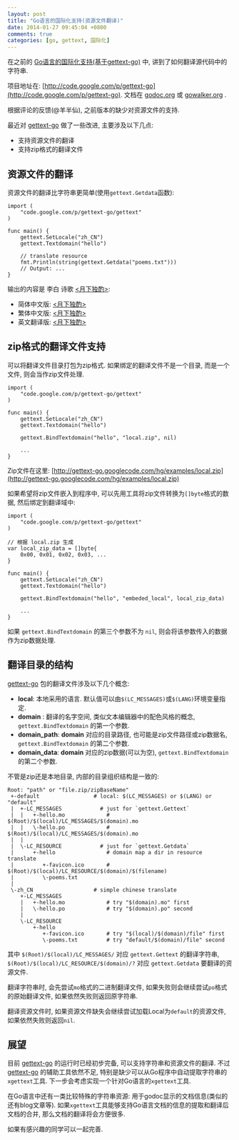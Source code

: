 ```yaml
---
layout: post
title: "Go语言的国际化支持(资源文件翻译)"
date: 2014-01-27 09:45:04 +0800
comments: true
categories: [go, gettext, 国际化]
---
```


在之前的 [Go语言的国际化支持(基于gettext-go)](http://my.oschina.net/chai2010/blog/190914) 中, 讲到了如何翻译源代码中的字符串.

项目地址在: [http://code.google.com/p/gettext-go](http://code.google.com/p/gettext-go). 文档在 [godoc.org](http://godoc.org/code.google.com/p/gettext-go/gettext) 或 [gowalker.org](http://gowalker.org/code.google.com/p/gettext-go/gettext) .

根据评论的反馈(@羊半仙), 之前版本的缺少对资源文件的支持.

最近对 [gettext-go](http://code.google.com/p/gettext-go) 做了一些改进, 主要涉及以下几点:

- 支持资源文件的翻译
- 支持zip格式的翻译文件

## 资源文件的翻译

资源文件的翻译比字符串更简单(使用`gettext.Getdata`函数):

	import (
		"code.google.com/p/gettext-go/gettext"
	)
	
	func main() {
		gettext.SetLocale("zh_CN")
		gettext.Textdomain("hello")
	
		// translate resource
		fmt.Println(string(gettext.Getdata("poems.txt")))
		// Output: ...
	}

输出的内容是 李白 诗歌 [<月下独酌>](http://code.google.com/p/gettext-go/source/browse/examples/local/zh_CN/LC_RESOURCE/hello/poems.txt):

- 简体中文版: [<月下独酌>](http://code.google.com/p/gettext-go/source/browse/examples/local/zh_CN/LC_RESOURCE/hello/poems.txt)
- 繁体中文版: [<月下独酌>](http://code.google.com/p/gettext-go/source/browse/examples/local/zh_TW/LC_RESOURCE/hello/poems.txt)
- 英文翻译版: [<月下独酌>](http://code.google.com/p/gettext-go/source/browse/examples/local/default/LC_RESOURCE/hello/poems.txt)

## zip格式的翻译文件支持

可以将翻译文件目录打包为zip格式. 如果绑定的翻译文件不是一个目录, 而是一个文件, 则会当作zip文件处理.

	import (
		"code.google.com/p/gettext-go/gettext"
	)
	
	func main() {
		gettext.SetLocale("zh_CN")
		gettext.Textdomain("hello")
	
		gettext.BindTextdomain("hello", "local.zip", nil)
	
		...
	}

Zip文件在这里: [http://gettext-go.googlecode.com/hg/examples/local.zip](http://gettext-go.googlecode.com/hg/examples/local.zip)

如果希望将zip文件嵌入到程序中, 可以先用工具将zip文件转换为`[]byte`格式的数据, 然后绑定到翻译域中:


	import (
		"code.google.com/p/gettext-go/gettext"
	)

	// 根据 local.zip 生成
	var local_zip_data = []byte{
		0x00, 0x01, 0x02, 0x03, ...
	}
	
	func main() {
		gettext.SetLocale("zh_CN")
		gettext.Textdomain("hello")
	
		gettext.BindTextdomain("hello", "embeded_local", local_zip_data)
	
		...
	}

如果 `gettext.BindTextdomain` 的第三个参数不为 `nil`, 则会将该参数传入的数据作为zip数据处理.

## 翻译目录的结构

[gettext-go](http://code.google.com/p/gettext-go) 包的翻译文件涉及以下几个概念:

- **local**: 本地采用的语言. 默认值可以由`$(LC_MESSAGES)`或`$(LANG)`环境变量指定.
- **domain** : 翻译的名字空间, 类似文本编辑器中的配色风格的概念,  `gettext.BindTextdomain` 的第一个参数.
- **domain_path**: **domain** 对应的目录路径, 也可能是zip文件路径或zip数据名,  `gettext.BindTextdomain` 的第二个参数.
- **domain_data**: **domain** 对应的zip数据(可以为空), `gettext.BindTextdomain` 的第二个参数.

不管是zip还是本地目录, 内部的目录组织结构是一致的:

	Root: "path" or "file.zip/zipBaseName"
	 +-default                 # local: $(LC_MESSAGES) or $(LANG) or "default"
	 |  +-LC_MESSAGES            # just for `gettext.Gettext`
	 |  |   +-hello.mo             # $(Root)/$(local)/LC_MESSAGES/$(domain).mo
	 |  |   \-hello.po             # $(Root)/$(local)/LC_MESSAGES/$(domain).mo
	 |  |
	 |  \-LC_RESOURCE            # just for `gettext.Getdata`
	 |      +-hello                # domain map a dir in resource translate
	 |         +-favicon.ico       # $(Root)/$(local)/LC_RESOURCE/$(domain)/$(filename)
	 |         \-poems.txt
	 |
	 \-zh_CN                   # simple chinese translate
	    +-LC_MESSAGES
	    |   +-hello.mo             # try "$(domain).mo" first
	    |   \-hello.po             # try "$(domain).po" second
	    |
	    \-LC_RESOURCE
	        +-hello
	           +-favicon.ico       # try "$(local)/$(domain)/file" first
	           \-poems.txt         # try "default/$(domain)/file" second

其中 `$(Root)/$(local)/LC_MESSAGES/` 对应 `gettext.Gettext` 的翻译字符串, `$(Root)/$(local)/LC_RESOURCE/$(domain)/?` 对应 `gettext.Getdata` 要翻译的资源文件.

翻译字符串时, 会先尝试`mo`格式的二进制翻译文件, 如果失败则会继续尝试`po`格式的原始翻译文件, 如果依然失败则返回原字符串.

翻译资源文件时, 如果资源文件缺失会继续尝试加载Local为`default`的资源文件, 如果依然失败则返回`nil`.

## 展望

目前 [gettext-go](http://code.google.com/p/gettext-go) 的运行时已经初步完备, 可以支持字符串和资源文件的翻译. 不过 [gettext-go](http://code.google.com/p/gettext-go) 的辅助工具依然不足, 特别是缺少可以从Go程序中自动提取字符串的`xgettext`工具. 下一步会考虑实现一个针对Go语言的`xgettext`工具.

在Go语言中还有一类比较特殊的字符串资源: 用于godoc显示的文档信息(类似的还有blog文章等). 如果`xgettext`工具能够支持Go语言文档的信息的提取和翻译后文档的合并, 那么文档的翻译将会方便很多.

如果有感兴趣的同学可以一起完善.

